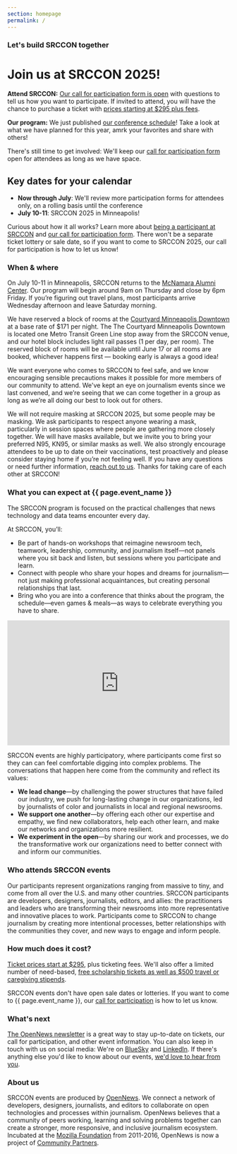 ```yaml
---
section: homepage
permalink: /
---
```


### Let's build SRCCON together

# Join us at SRCCON 2025!

**Attend SRCCON:** [Our call for participation form is open](/participation/form) with questions to tell us how you want to participate. If invited to attend, you will have the chance to purchase a ticket with [prices starting at $295 plus fees](/attendees/#tickets).

**Our program:** We just published [our conference schedule](/schedule/)! Take a look at what we have planned for this year, amrk your favorites and share with others!
 
There's still time to get involved: We'll keep our [call for participation form](/participation/form) open for attendees as long as we have space.

## Key dates for your calendar

<!-- * **March 10**: Deadline to submit session proposals and stipend applications
* **By March 26**: Anyone who proposed a session or applied for a scholarship by March 10 has been notified -->
* **Now through July**: We'll review more participation forms for attendees only, on a rolling basis until the conference
* **July 10-11**: SRCCON 2025 in Minneapolis!

Curious about how it all works? Learn more about [being a participant at SRCCON](/attendees) and [our call for participation form](/participation/form). There won't be a separate ticket lottery or sale date, so if you want to come to SRCCON 2025, our call for participation is how to let us know!

### When & where

On July 10-11 in Minneapolis, SRCCON returns to the [McNamara Alumni Center](https://www.google.com/maps/place/McNamara+Alumni+Center/@44.975199,-93.2301774,17z/data=!3m1!4b1!4m5!3m4!1s0x52b32d18ed516031:0x5f984f594ceab6ad!8m2!3d44.975199!4d-93.2279887). Our program will begin around 9am on Thursday and close by 6pm Friday. If you’re figuring out travel plans, most participants arrive Wednesday afternoon and leave Saturday morning.
 
We have reserved a block of rooms at the [Courtyard Minneapolis Downtown](https://www.marriott.com/event-reservations/reservation-link.mi?id=1739474875459&key=GRP&guestreslink2=true&app=resvlink) at a base rate of $171 per night. The The Courtyard Minneapolis Downtown is located one Metro Transit Green Line stop away from the SRCCON venue, and our hotel block includes light rail passes (1 per day, per room). The reserved block of rooms will be available until June 17 or all rooms are booked, whichever happens first — booking early is always a good idea!

We want everyone who comes to SRCCON to feel safe, and we know encouraging sensible precautions makes it possible for more members of our community to attend. We've kept an eye on journalism events since we last convened, and we’re seeing that we can come together in a group as long as we’re all doing our best to look out for others.
	
We will not require masking at SRCCON 2025, but some people may be masking. We ask participants to respect anyone wearing a mask, particularly in session spaces where people are gathering more closely together. We will have masks available, but we invite you to bring your preferred N95, KN95, or similar masks as well. We also strongly encourage attendees to be up to date on their vaccinations, test proactively and please consider staying home if you’re not feeling well. If you have any questions or need further information, [reach out to us](mailto:srccon@opennews.org). Thanks for taking care of each other at SRCCON!

### What you can expect at {{ page.event_name }}

The SRCCON program is focused on the practical challenges that news technology and data teams encounter every day. 

At SRCCON, you’ll:

* Be part of hands-on workshops that reimagine newsroom tech, teamwork, leadership, community, and journalism itself—not panels where you sit back and listen, but sessions where you participate and learn.
* Connect with people who share your hopes and dreams for journalism—not just making professional acquaintances, but creating personal relationships that last.
* Bring who you are into a conference that thinks about the program, the schedule—even games & meals—as ways to celebrate everything you have to share.

<style>.embed-container { position: relative; padding-bottom: 56.25%; height: 0; overflow: hidden; max-width: 100%; margin-bottom: 1em; } .embed-container iframe, .embed-container object, .embed-container embed { position: absolute; top: 0; left: 0; width: 100%; height: 100%; }</style><div class='embed-container'><iframe src='https://player.vimeo.com/video/180221748' frameborder='0' webkitAllowFullScreen mozallowfullscreen allowFullScreen></iframe></div>

SRCCON events are highly participatory, where participants come first so they can can feel comfortable digging into complex problems. The conversations that happen here come from the community and reflect its values:

* **We lead change**—by challenging the power structures that have failed our industry, we push for long-lasting change in our organizations, led by journalists of color and journalists in local and regional newsrooms.
* **We support one another**—by offering each other our expertise and empathy, we find new collaborators, help each other learn, and make our networks and organizations more resilient.
* **We experiment in the open**—by sharing our work and processes, we do the transformative work our organizations need to better connect with and inform our communities.

### Who attends SRCCON events

Our participants represent organizations ranging from massive to tiny, and come from all over the U.S. and many other countries. SRCCON participants are developers, designers, journalists, editors, and allies: the practitioners and leaders who are transforming their newsrooms into more representative and innovative places to work. Participants come to SRCCON to change journalism by creating more intentional processes, better relationships with the communities they cover, and new ways to engage and inform people.

### How much does it cost?

[Ticket prices start at $295](/attendees/#tickets), plus ticketing fees. We'll also offer a limited number of need-based, [free scholarship tickets as well as $500 travel or caregiving stipends](/scholarships).

SRCCON events don't have open sale dates or lotteries. If you want to come to {{ page.event_name }}, our [call for participation](/participation/form) is how to let us know.

### What's next

[The OpenNews newsletter](https://opennews.us5.list-manage.com/subscribe?u=71c95e9a43708843d2fdc1f09&id=996e9290cc) is a great way to stay up-to-date on tickets, our call for participation, and other event information. You can also keep in touch with us on social media: We're on [BlueSky](https://bsky.app/profile/opennews.bsky.social) and [LinkedIn](https://www.linkedin.com/company/opennews/). If there's anything else you'd like to know about our events, [we'd love to hear from you](mailto:srccon@opennews.org).

### About us

SRCCON events are produced by [OpenNews](https://opennews.org). We connect a network of developers, designers, journalists, and editors to collaborate on open technologies and processes within journalism. OpenNews believes that a community of peers working, learning and solving problems together can create a stronger, more responsive, and inclusive journalism ecosystem. Incubated at the [Mozilla Foundation](https://www.mozilla.org/en-US/foundation/) from 2011-2016, OpenNews is now a project of [Community Partners](http://communitypartners.org/).
